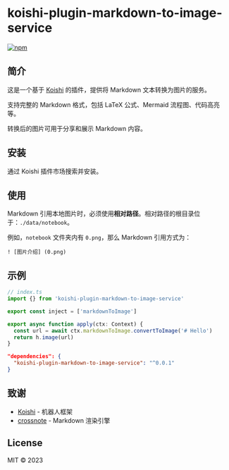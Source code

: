 # koishi-plugin-markdown-to-image-service

[![npm](https://img.shields.io/npm/v/koishi-plugin-markdown-to-image-service?style=flat-square)](https://www.npmjs.com/package/koishi-plugin-markdown-to-image-service)

## 简介

这是一个基于 [Koishi](https://koishi.chat/) 的插件，提供将 Markdown 文本转换为图片的服务。

支持完整的 Markdown 格式，包括 LaTeX 公式、Mermaid 流程图、代码高亮等。

转换后的图片可用于分享和展示 Markdown 内容。

## 安装

通过 Koishi 插件市场搜索并安装。

## 使用

Markdown 引用本地图片时，必须使用**相对路径**。相对路径的根目录位于：`./data/notebook`。

例如，`notebook` 文件夹内有 `0.png`，那么 Markdown 引用方式为：

```
! [图片介绍] (0.png)
```

## 示例

```typescript
// index.ts
import {} from 'koishi-plugin-markdown-to-image-service'

export const inject = ['markdownToImage']

export async function apply(ctx: Context) {
  const url = await ctx.markdownToImage.convertToImage('# Hello')
  return h.image(url)
}
```

```json
"dependencies": {
  "koishi-plugin-markdown-to-image-service": "^0.0.1"
}
```

## 致谢

- [Koishi](https://koishi.chat/) - 机器人框架
- [crossnote](https://github.com/shd101wyy/crossnote) - Markdown 渲染引擎

## License

MIT © 2023

